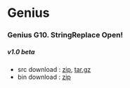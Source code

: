 # Genius

### Genius G10. StringReplace Open!

##### v1.0 beta 

* src download : [zip](https://github.com/yalsooni/Genius/archive/genius-G10-stringreplace.v1.0-beta.zip), [tar.gz](https://github.com/yalsooni/Genius/archive/genius-G10-stringreplace.v1.0-beta.tar.gz)
* bin download : [zip](https://github.com/yalsooni/Genius/blob/master/releases-bin/genius-G10-stringreplace/v1.0beta/genius-stringreplace-bin.zip)

